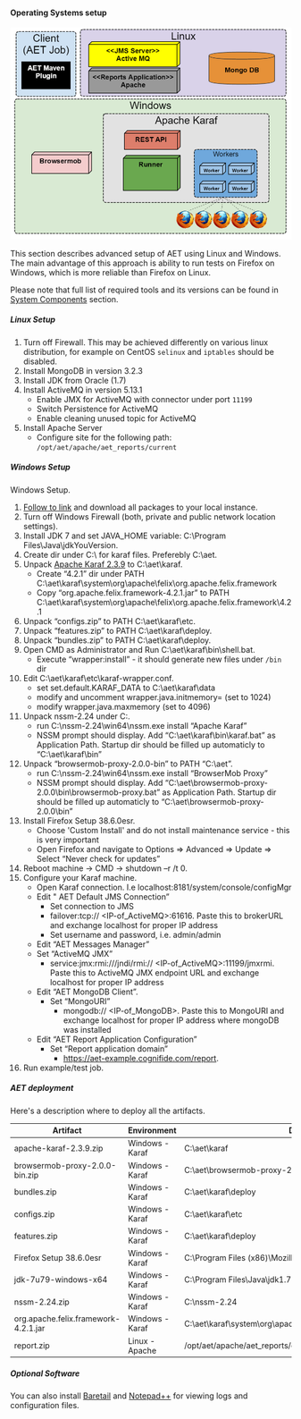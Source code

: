 #### Operating Systems setup
![aet-setup-advanced](assets/diagrams/aet-setup-advanced.png)

This section describes advanced setup of AET using Linux and Windows. The main advantage of this approach is ability to run tests on Firefox on Windows, which is more reliable than Firefox on Linux.

Please note that full list of required tools and its versions can be found in [System Components](SystemComponents) section.

##### Linux Setup
1. Turn off Firewall. This may be achieved differently on various linux distribution, for example on CentOS `selinux` and `iptables` should be disabled.
2. Install MongoDB in version 3.2.3
3. Install JDK from Oracle (1.7)
4. Install ActiveMQ in version 5.13.1
    * Enable JMX for ActiveMQ with connector under port `11199`
    * Switch Persistence for ActiveMQ
    * Enable cleaning unused topic for ActiveMQ
5. Install Apache Server
    * Configure site for the following path: `/opt/aet/apache/aet_reports/current`
    
##### Windows Setup
Windows Setup.
1. [Follow to link](https://github.com/Cognifide/aet/releases) and download all packages to your local instance.
2. Turn off Windows Firewall (both, private and public network location settings).
3. Install JDK 7 and set JAVA_HOME variable: C:\Program Files\Java\jdkYouVersion.
4. Create dir under C:\ for karaf files. Preferebly C:\aet\.
5. Unpack [Apache Karaf 2.3.9](https://archive.apache.org/dist/karaf/2.3.9/apache-karaf-2.3.9.zip) to C:\aet\karaf.
    * Create “4.2.1” dir under PATH C:\aet\karaf\system\org\apache\felix\org.apache.felix.framework 
    * Copy “org.apache.felix.framework-4.2.1.jar” to  PATH C:\aet\karaf\system\org\apache\felix\org.apache.felix.framework\4.2.1
7. Unpack “configs.zip” to PATH C:\aet\karaf\etc.
8. Unpack “features.zip” to PATH C:\aet\karaf\deploy.
9. Unpack “bundles.zip” to PATH C:\aet\karaf\deploy.
10. Open CMD as Administrator and Run C:\aet\karaf\bin\shell.bat.
    * Execute “wrapper:install” - it should generate new files under `/bin` dir
11. Edit C:\aet\karaf\etc\karaf-wrapper.conf.
    * set set.default.KARAF_DATA to C:\aet\karaf\data
    * modify and uncomment wrapper.java.initmemory= (set to 1024)
    * modify wrapper.java.maxmemory (set to 4096)
12. Unpack nssm-2.24 under C:\.
    * run C:\nssm-2.24\win64\nssm.exe install “Apache Karaf”
    * NSSM prompt should display. Add “C:\aet\karaf\bin\karaf.bat” as Application Path. Startup dir should be filled up automaticly to “C:\aet\karaf\bin”
13. Unpack “browsermob-proxy-2.0.0-bin” to PATH “C:\aet”.
    * run C:\nssm-2.24\win64\nssm.exe install “BrowserMob Proxy”
    * NSSM prompt should display. Add “C:\aet\browsermob-proxy-2.0.0\bin\browsermob-proxy.bat” as Application Path. Startup dir should be filled up automaticly to “C:\aet\browsermob-proxy-2.0.0\bin”
14. Install Firefox Setup 38.6.0esr.
    * Choose 'Custom Install' and do not install maintenance service - this is very important
    * Open Firefox and navigate to Options => Advanced => Update => Select “Never check for updates”
15. Reboot machine -> CMD -> shutdown –r /t 0.
16. Configure your Karaf machine.
    * Open Karaf connection. I.e  localhost:8181/system/console/configMgr
    * Edit " AET Default JMS Connection” 
         * Set connection to JMS 
         * failover:tcp:// <IP-of_ActiveMQ>:61616. Paste this to brokerURL and exchange localhost for proper IP address
		 * Set username and password, i.e. admin/admin
    * Edit “AET Messages Manager”
    * Set “ActiveMQ JMX” 
         * service:jmx:rmi:///jndi/rmi:// <IP-of_ActiveMQ>:11199/jmxrmi. Paste this to ActiveMQ JMX endpoint URL and exchange localhost for proper IP address
    * Edit “AET MongoDB Client”.
         * Set “MongoURI”
              * mongodb:// <IP-of_MongoDB>. Paste this to MongoURI and exchange localhost for proper IP address where mongoDB was installed
    * Edit “AET Report Application Configuration”
         * Set “Report application domain”
              * https://aet-example.cognifide.com/report. 
17. Run example/test job.



##### AET deployment
Here's a description where to deploy all the artifacts.

| Artifact     | Environment     | Default folder                      |
| ------------ | --------------- | ----------------------------------- |
| apache-karaf-2.3.9.zip  | Windows - Karaf | C:\aet\karaf             |
| browsermob-proxy-2.0.0-bin.zip | Windows - Karaf | C:\aet\browsermob-proxy-2.0.0        |
| bundles.zip  | Windows - Karaf | C:\aet\karaf\deploy                             |
| configs.zip  | Windows - Karaf | C:\aet\karaf\etc                                |
| features.zip | Windows - Karaf | C:\aet\karaf\deploy                             |
| Firefox Setup 38.6.0esr | Windows - Karaf | C:\Program Files (x86)\Mozilla Firefox      |
| jdk-7u79-windows-x64 | Windows - Karaf | C:\Program Files\Java\jdk1.7.0_79              |
| nssm-2.24.zip | Windows - Karaf | C:\nssm-2.24                       |
| org.apache.felix.framework-4.2.1.jar   | Windows - Karaf  | C:\aet\karaf\system\org\apache\felix\org.apache.felix.framework\4.2.1    |
| report.zip   | Linux - Apache  | /opt/aet/apache/aet_reports/current |

##### Optional Software

You can also install [Baretail](https://www.baremetalsoft.com/baretail/) and [Notepad++](https://notepad-plus-plus.org/download/) for viewing logs and configuration files.
